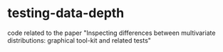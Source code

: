# testing-data-depth
code related to the paper "Inspecting differences between multivariate distributions: graphical tool-kit and related tests"
